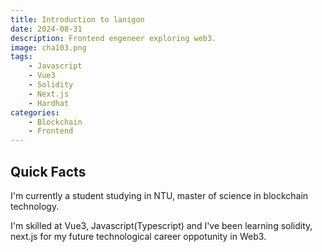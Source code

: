 ```yaml
---
title: Introduction to lanigon
date: 2024-08-31
description: Frontend engeneer exploring web3.
image: cha103.png
tags: 
    - Javascript
    - Vue3
    - Solidity
    - Next.js
    - Hardhat
categories:
    - Blockchain
    - Frontend
---
```


## Quick Facts
I'm currently a student studying in NTU, master of science in blockchain technology. 

I'm skilled at Vue3, Javascript(Typescript) and I've been learning solidity, next.js for my future technological career oppotunity in Web3. 